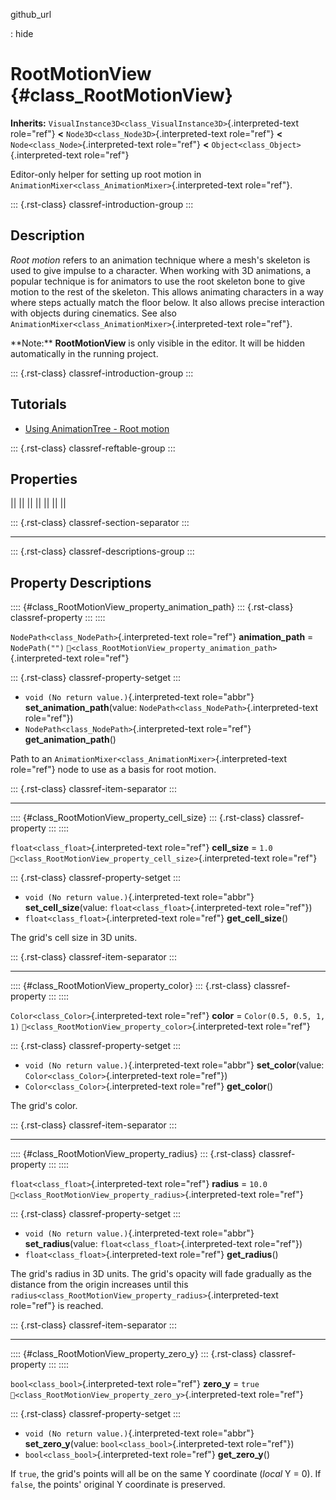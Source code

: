 github_url

:   hide

# RootMotionView {#class_RootMotionView}

**Inherits:**
`VisualInstance3D<class_VisualInstance3D>`{.interpreted-text role="ref"}
**\<** `Node3D<class_Node3D>`{.interpreted-text role="ref"} **\<**
`Node<class_Node>`{.interpreted-text role="ref"} **\<**
`Object<class_Object>`{.interpreted-text role="ref"}

Editor-only helper for setting up root motion in
`AnimationMixer<class_AnimationMixer>`{.interpreted-text role="ref"}.

::: {.rst-class}
classref-introduction-group
:::

## Description

*Root motion* refers to an animation technique where a mesh\'s skeleton
is used to give impulse to a character. When working with 3D animations,
a popular technique is for animators to use the root skeleton bone to
give motion to the rest of the skeleton. This allows animating
characters in a way where steps actually match the floor below. It also
allows precise interaction with objects during cinematics. See also
`AnimationMixer<class_AnimationMixer>`{.interpreted-text role="ref"}.

\*\*Note:\*\* **RootMotionView** is only visible in the editor. It will
be hidden automatically in the running project.

::: {.rst-class}
classref-introduction-group
:::

## Tutorials

- [Using AnimationTree - Root
  motion](../tutorials/animation/animation_tree.html#root-motion)

::: {.rst-class}
classref-reftable-group
:::

## Properties

||
||
||
||
||
||
||

::: {.rst-class}
classref-section-separator
:::

------------------------------------------------------------------------

::: {.rst-class}
classref-descriptions-group
:::

## Property Descriptions

:::: {#class_RootMotionView_property_animation_path}
::: {.rst-class}
classref-property
:::
::::

`NodePath<class_NodePath>`{.interpreted-text role="ref"}
**animation_path** = `NodePath("")`
`🔗<class_RootMotionView_property_animation_path>`{.interpreted-text
role="ref"}

::: {.rst-class}
classref-property-setget
:::

- `void (No return value.)`{.interpreted-text role="abbr"}
  **set_animation_path**(value:
  `NodePath<class_NodePath>`{.interpreted-text role="ref"})
- `NodePath<class_NodePath>`{.interpreted-text role="ref"}
  **get_animation_path**()

Path to an `AnimationMixer<class_AnimationMixer>`{.interpreted-text
role="ref"} node to use as a basis for root motion.

::: {.rst-class}
classref-item-separator
:::

------------------------------------------------------------------------

:::: {#class_RootMotionView_property_cell_size}
::: {.rst-class}
classref-property
:::
::::

`float<class_float>`{.interpreted-text role="ref"} **cell_size** = `1.0`
`🔗<class_RootMotionView_property_cell_size>`{.interpreted-text
role="ref"}

::: {.rst-class}
classref-property-setget
:::

- `void (No return value.)`{.interpreted-text role="abbr"}
  **set_cell_size**(value: `float<class_float>`{.interpreted-text
  role="ref"})
- `float<class_float>`{.interpreted-text role="ref"} **get_cell_size**()

The grid\'s cell size in 3D units.

::: {.rst-class}
classref-item-separator
:::

------------------------------------------------------------------------

:::: {#class_RootMotionView_property_color}
::: {.rst-class}
classref-property
:::
::::

`Color<class_Color>`{.interpreted-text role="ref"} **color** =
`Color(0.5, 0.5, 1, 1)`
`🔗<class_RootMotionView_property_color>`{.interpreted-text role="ref"}

::: {.rst-class}
classref-property-setget
:::

- `void (No return value.)`{.interpreted-text role="abbr"}
  **set_color**(value: `Color<class_Color>`{.interpreted-text
  role="ref"})
- `Color<class_Color>`{.interpreted-text role="ref"} **get_color**()

The grid\'s color.

::: {.rst-class}
classref-item-separator
:::

------------------------------------------------------------------------

:::: {#class_RootMotionView_property_radius}
::: {.rst-class}
classref-property
:::
::::

`float<class_float>`{.interpreted-text role="ref"} **radius** = `10.0`
`🔗<class_RootMotionView_property_radius>`{.interpreted-text role="ref"}

::: {.rst-class}
classref-property-setget
:::

- `void (No return value.)`{.interpreted-text role="abbr"}
  **set_radius**(value: `float<class_float>`{.interpreted-text
  role="ref"})
- `float<class_float>`{.interpreted-text role="ref"} **get_radius**()

The grid\'s radius in 3D units. The grid\'s opacity will fade gradually
as the distance from the origin increases until this
`radius<class_RootMotionView_property_radius>`{.interpreted-text
role="ref"} is reached.

::: {.rst-class}
classref-item-separator
:::

------------------------------------------------------------------------

:::: {#class_RootMotionView_property_zero_y}
::: {.rst-class}
classref-property
:::
::::

`bool<class_bool>`{.interpreted-text role="ref"} **zero_y** = `true`
`🔗<class_RootMotionView_property_zero_y>`{.interpreted-text role="ref"}

::: {.rst-class}
classref-property-setget
:::

- `void (No return value.)`{.interpreted-text role="abbr"}
  **set_zero_y**(value: `bool<class_bool>`{.interpreted-text
  role="ref"})
- `bool<class_bool>`{.interpreted-text role="ref"} **get_zero_y**()

If `true`, the grid\'s points will all be on the same Y coordinate
(*local* Y = 0). If `false`, the points\' original Y coordinate is
preserved.
